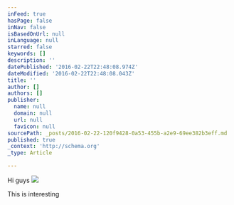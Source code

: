 ```yaml
---
inFeed: true
hasPage: false
inNav: false
isBasedOnUrl: null
inLanguage: null
starred: false
keywords: []
description: ''
datePublished: '2016-02-22T22:48:08.974Z'
dateModified: '2016-02-22T22:48:08.043Z'
title: ''
author: []
authors: []
publisher:
  name: null
  domain: null
  url: null
  favicon: null
sourcePath: _posts/2016-02-22-120f9428-0a53-455b-a2e9-69ee382b3eff.md
published: true
_context: 'http://schema.org'
_type: Article

---
```

Hi guys
![](https://the-grid-user-content.s3-us-west-2.amazonaws.com/e220d814-3a67-4982-819c-2b95579a61bc.jpg)

This is interesting